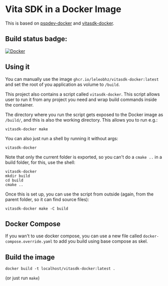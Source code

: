 Vita SDK in a Docker Image
==========================

This is based on [pspdev-docker](https://github.com/pspdev/pspdev-docker) and [vitasdk-docker](https://github.com/gnuton/vitasdk-docker).

Build status badge:
-------------------

[![Docker](https://github.com/leleobhz/vitasdk-docker/actions/workflows/docker-publish.yml/badge.svg)](https://github.com/leleobhz/vitasdk-docker/actions/workflows/docker-publish.yml)

Using it
--------

You can manually use the image `ghcr.io/leleobhz/vitasdk-docker:latest` 
and set the root of you application as volume to `/build`. 

This project also contains a script called `vitasdk-docker`.
This script allows user to run it from any project you need 
and wrap build commands inside the container.

The directory where you run the script gets exposed to the
Docker image as `/build/`, and this is also the working
directory. This allows you to run e.g.:

    vitasdk-docker make

You can also just run a shell by running it without args:

    vitasdk-docker

Note that only the current folder is exported, so you can't
do a `cmake ..` in a build folder, for this, use the shell:

    vitasdk-docker
    mkdir build
    cd build
    cmake ..

Once this is set up, you can use the script from outside
(again, from the parent folder, so it can find source files):

    vitasdk-docker make -C build

Docker Compose
--------------

If you wan't to use docker compose, you can use a 
new file called `docker-compose.override.yaml` 
to add you build using base compose as skel.

Build the image
---------------

    docker build -t localhost/vitasdk-docker:latest .

(or just run `make`)
